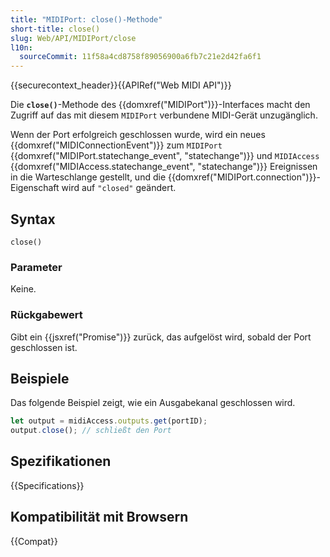 ```yaml
---
title: "MIDIPort: close()-Methode"
short-title: close()
slug: Web/API/MIDIPort/close
l10n:
  sourceCommit: 11f58a4cd8758f89056900a6fb7c21e2d42fa6f1
---
```


{{securecontext_header}}{{APIRef("Web MIDI API")}}

Die **`close()`**-Methode des {{domxref("MIDIPort")}}-Interfaces macht den Zugriff auf das mit diesem `MIDIPort` verbundene MIDI-Gerät unzugänglich.

Wenn der Port erfolgreich geschlossen wurde, wird ein neues {{domxref("MIDIConnectionEvent")}} zum `MIDIPort` {{domxref("MIDIPort.statechange_event", "statechange")}} und `MIDIAccess` {{domxref("MIDIAccess.statechange_event", "statechange")}} Ereignissen in die Warteschlange gestellt, und die {{domxref("MIDIPort.connection")}}-Eigenschaft wird auf `"closed"` geändert.

## Syntax

```js-nolint
close()
```

### Parameter

Keine.

### Rückgabewert

Gibt ein {{jsxref("Promise")}} zurück, das aufgelöst wird, sobald der Port geschlossen ist.

## Beispiele

Das folgende Beispiel zeigt, wie ein Ausgabekanal geschlossen wird.

```js
let output = midiAccess.outputs.get(portID);
output.close(); // schließt den Port
```

## Spezifikationen

{{Specifications}}

## Kompatibilität mit Browsern

{{Compat}}
